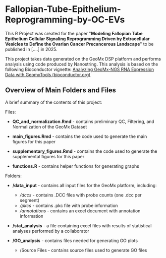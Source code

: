 # Fallopian-Tube-Epithelium-Reprogramming-by-OC-EVs

This R Project was created for the paper "**Modeling Fallopian Tube Epithelium Cellular Signaling Reprogramming Driven by Extracellular Vesicles to Define the Ovarian Cancer Precancerous Landscape**" to be published in [....] in 2025.

This project takes data generated on the GeoMx DSP platform and performs analysis using code produced by Nanostring. This analysis is based on the following Bioconductor vignette: [Analyzing GeoMx-NGS RNA Expression Data with GeomxTools (bioconductor.org)](https://www.bioconductor.org/packages/release/workflows/vignettes/GeoMxWorkflows/inst/doc/GeomxTools_RNA-NGS_Analysis.html#5_Normalization)

## Overview of Main Folders and Files

A brief summary of the contents of this project:


Files:
* **QC_and_normalization.Rmd** - contains preliminary QC, Filtering, and Normalization of the GeoMx Dataset
* **main_figures.Rmd** - contains the code used to generate the main figures for this paper
* **supplementary_figures.Rmd** - contains the code used to generate the supplemental figures for this paper

* **functions.R** - contains helper functions for generating graphs


Folders:

* **/data_input** - contains all input files for the GeoMx platform, including:
  * _/dccs_ - contains .DCC files with probe counts (one .dcc per segment)
  * _/pkcs_ - contains .pkc file with probe information
  * _/annotations_ - contains an excel document with annotation information
  
* **/stat_analysis** - a file containing excel files with results of statistical analyses performed by a collaborator

* **/GO_analysis** - contains files needed for generating GO plots
  * /Source Files - contains source files used to generate GO files

